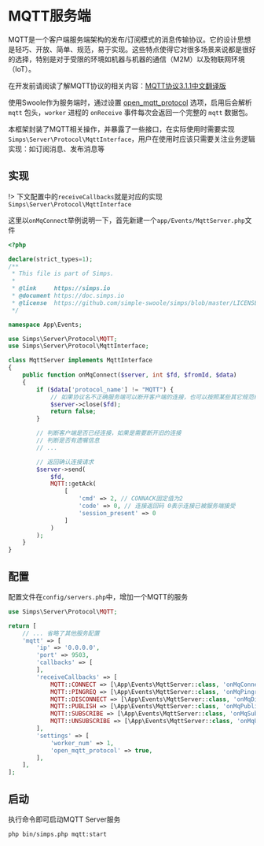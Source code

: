 # MQTT服务端

MQTT是一个客户端服务端架构的发布/订阅模式的消息传输协议。它的设计思想是轻巧、开放、简单、规范，易于实现。这些特点使得它对很多场景来说都是很好的选择，特别是对于受限的环境如机器与机器的通信（M2M）以及物联网环境（IoT）。

在开发前请阅读了解MQTT协议的相关内容：[MQTT协议3.1.1中文翻译版](https://mcxiaoke.gitbook.io/mqtt/01-introduction)

使用Swoole作为服务端时，通过设置 [open_mqtt_protocol](https://wiki.swoole.com/#/server/setting?id=open_mqtt_protocol) 选项，启用后会解析 `mqtt` 包头，`worker` 进程的 `onReceive` 事件每次会返回一个完整的 `mqtt` 数据包。

本框架封装了MQTT相关操作，并暴露了一些接口，在实际使用时需要实现`Simps\Server\Protocol\MqttInterface`，用户在使用时应该只需要关注业务逻辑实现：如订阅消息、发布消息等

## 实现

!> 下文配置中的`receiveCallbacks`就是对应的实现`Simps\Server\Protocol\MqttInterface`

这里以`onMqConnect`举例说明一下，首先新建一个`app/Events/MqttServer.php`文件

```php
<?php

declare(strict_types=1);
/**
 * This file is part of Simps.
 *
 * @link     https://simps.io
 * @document https://doc.simps.io
 * @license  https://github.com/simple-swoole/simps/blob/master/LICENSE
 */

namespace App\Events;

use Simps\Server\Protocol\MQTT;
use Simps\Server\Protocol\MqttInterface;

class MqttServer implements MqttInterface
{
    public function onMqConnect($server, int $fd, $fromId, $data)
    {
        if ($data['protocol_name'] != "MQTT") {
            // 如果协议名不正确服务端可以断开客户端的连接，也可以按照某些其它规范继续处理CONNECT报文
            $server->close($fd);
            return false;
        }

        // 判断客户端是否已经连接，如果是需要断开旧的连接
        // 判断是否有遗嘱信息
        // ...

        // 返回确认连接请求
        $server->send(
            $fd,
            MQTT::getAck(
                [
                    'cmd' => 2, // CONNACK固定值为2
                    'code' => 0, // 连接返回码 0表示连接已被服务端接受
                    'session_present' => 0
                ]
            )
        );
    }
}
```

## 配置

配置文件在`config/servers.php`中，增加一个MQTT的服务

```php
use Simps\Server\Protocol\MQTT;

return [
    // ... 省略了其他服务配置
    'mqtt' => [
        'ip' => '0.0.0.0',
        'port' => 9503,
        'callbacks' => [
        ],
        'receiveCallbacks' => [
            MQTT::CONNECT => [\App\Events\MqttServer::class, 'onMqConnect'],
            MQTT::PINGREQ => [\App\Events\MqttServer::class, 'onMqPingreq'],
            MQTT::DISCONNECT => [\App\Events\MqttServer::class, 'onMqDisconnect'],
            MQTT::PUBLISH => [\App\Events\MqttServer::class, 'onMqPublish'],
            MQTT::SUBSCRIBE => [\App\Events\MqttServer::class, 'onMqSubscribe'],
            MQTT::UNSUBSCRIBE => [\App\Events\MqttServer::class, 'onMqUnsubscribe'],
        ],
        'settings' => [
            'worker_num' => 1,
            'open_mqtt_protocol' => true,
        ],
    ],
];
```

## 启动

执行命令即可启动MQTT Server服务

```bash
php bin/simps.php mqtt:start
```